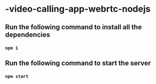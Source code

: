 # -video-calling-app-webrtc-nodejs

## Run the following command to install all the dependencies
### `npm i`

## Run the following command to start the server
### `npm start`

